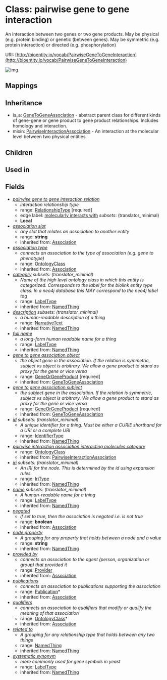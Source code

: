 # Class: pairwise gene to gene interaction


An interaction between two genes or two gene products. May be physical (e.g. protein binding) or genetic (between genes). May be symmetric (e.g. protein interaction) or directed (e.g. phosphorylation)

URI: [http://bioentity.io/vocab/PairwiseGeneToGeneInteraction](http://bioentity.io/vocab/PairwiseGeneToGeneInteraction)

![img](http://yuml.me/diagram/nofunky;dir:TB/class/\[PairwiseGeneToGeneInteraction|name(i):label_type%20%3F;category(i):label_type%20%3F;node_property(i):string%20%3F;iri(i):iri_type%20%3F;full_name(i):label_type%20%3F;description(i):narrative_text%20%3F;systematic_synonym(i):label_type%20%3F;negated(i):boolean%20%3F;association_slot(i):string%20%3F;id(i):identifier_type%20%3F]-%20interacting%20molecules%20category(i)%20%3F>\[OntologyClass],%20\[PairwiseGeneToGeneInteraction]-%20object(i)>\[MolecularEntity],%20\[PairwiseGeneToGeneInteraction]-%20subject(i)>\[MolecularEntity],%20\[PairwiseGeneToGeneInteraction]-%20provided%20by(i)%20%3F>\[Provider],%20\[PairwiseGeneToGeneInteraction]-%20publications(i)%20*>\[Publication],%20\[PairwiseGeneToGeneInteraction]-%20qualifiers(i)%20*>\[OntologyClass],%20\[PairwiseGeneToGeneInteraction]-%20association%20type(i)%20%3F>\[OntologyClass],%20\[PairwiseGeneToGeneInteraction]-%20related%20to(i)%20%3F>\[NamedThing],%20\[PairwiseGeneToGeneInteraction]-%20relation>\[RelationshipType],%20\[PairwiseGeneToGeneInteraction]uses%20-.->\[PairwiseInteractionAssociation],%20\[GeneToGeneAssociation]^-\[PairwiseGeneToGeneInteraction])
## Mappings

## Inheritance

 *  is_a: [GeneToGeneAssociation](GeneToGeneAssociation.md) - abstract parent class for different kinds of gene-gene or gene product to gene product relationships. Includes homology and interaction.
 *  mixin: [PairwiseInteractionAssociation](PairwiseInteractionAssociation.md) - An interaction at the molecular level between two physical entities
## Children

## Used in

## Fields

 * _[pairwise gene to gene interaction.relation](pairwise_gene_to_gene_interaction_relation.md)_
    * _interaction relationship type_
    * range: [RelationshipType](RelationshipType.md) [required]
    * edge label: [molecularly interacts with](molecularly_interacts_with.md) *subsets*: (translator_minimal)
    * __Local__
 * _[association slot](association_slot.md)_
    * _any slot that relates an association to another entity_
    * range: **string**
    * inherited from: [Association](Association.md)
 * _[association type](association_type.md)_
    * _connects an association to the type of association (e.g. gene to phenotype)_
    * range: [OntologyClass](OntologyClass.md)
    * inherited from: [Association](Association.md)
 * _[category](category.md) *subsets*: (translator_minimal)_
    * _Name of the high level ontology class in which this entity is categorized. Corresponds to the label for the biolink entity type class. In a neo4j database this MAY correspond to the neo4j label tag_
    * range: [LabelType](LabelType.md)
    * inherited from: [NamedThing](NamedThing.md)
 * _[description](description.md) *subsets*: (translator_minimal)_
    * _a human-readable description of a thing_
    * range: [NarrativeText](NarrativeText.md)
    * inherited from: [NamedThing](NamedThing.md)
 * _[full name](full_name.md)_
    * _a long-form human readable name for a thing_
    * range: [LabelType](LabelType.md)
    * inherited from: [NamedThing](NamedThing.md)
 * _[gene to gene association.object](gene_to_gene_association_object.md)_
    * _the object gene in the association. If the relation is symmetric, subject vs object is arbitrary. We allow a gene product to stand as proxy for the gene or vice versa_
    * range: [GeneOrGeneProduct](GeneOrGeneProduct.md) [required]
    * inherited from: [GeneToGeneAssociation](GeneToGeneAssociation.md)
 * _[gene to gene association.subject](gene_to_gene_association_subject.md)_
    * _the subject gene in the association. If the relation is symmetric, subject vs object is arbitrary. We allow a gene product to stand as proxy for the gene or vice versa_
    * range: [GeneOrGeneProduct](GeneOrGeneProduct.md) [required]
    * inherited from: [GeneToGeneAssociation](GeneToGeneAssociation.md)
 * _[id](id.md) *subsets*: (translator_minimal)_
    * _A unique identifier for a thing. Must be either a CURIE shorthand for a URI or a complete URI_
    * range: [IdentifierType](IdentifierType.md)
    * inherited from: [NamedThing](NamedThing.md)
 * _[pairwise interaction association.interacting molecules category](interacting_molecules_category.md)_
    * range: [OntologyClass](OntologyClass.md)
    * inherited from: [PairwiseInteractionAssociation](PairwiseInteractionAssociation.md)
 * _[iri](iri.md) *subsets*: (translator_minimal)_
    * _An IRI for the node. This is determined by the id using expansion rules._
    * range: [IriType](IriType.md)
    * inherited from: [NamedThing](NamedThing.md)
 * _[name](name.md) *subsets*: (translator_minimal)_
    * _A human-readable name for a thing_
    * range: [LabelType](LabelType.md)
    * inherited from: [NamedThing](NamedThing.md)
 * _[negated](negated.md)_
    * _if set to true, then the association is negated i.e. is not true_
    * range: **boolean**
    * inherited from: [Association](Association.md)
 * _[node property](node_property.md)_
    * _A grouping for any property that holds between a node and a value_
    * range: **string**
    * inherited from: [NamedThing](NamedThing.md)
 * _[provided by](provided_by.md)_
    * _connects an association to the agent (person, organization or group) that provided it_
    * range: [Provider](Provider.md)
    * inherited from: [Association](Association.md)
 * _[publications](publications.md)_
    * _connects an association to publications supporting the association_
    * range: [Publication](Publication.md)*
    * inherited from: [Association](Association.md)
 * _[qualifiers](qualifiers.md)_
    * _connects an association to qualifiers that modify or qualify the meaning of that association_
    * range: [OntologyClass](OntologyClass.md)*
    * inherited from: [Association](Association.md)
 * _[related to](related_to.md)_
    * _A grouping for any relationship type that holds between any two things_
    * range: [NamedThing](NamedThing.md)
    * inherited from: [NamedThing](NamedThing.md)
 * _[systematic synonym](systematic_synonym.md)_
    * _more commonly used for gene symbols in yeast_
    * range: [LabelType](LabelType.md)
    * inherited from: [NamedThing](NamedThing.md)
